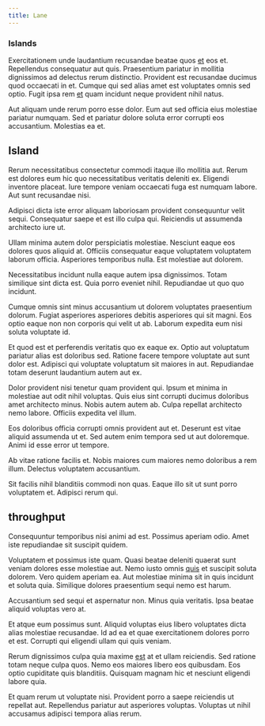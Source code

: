 ```yaml
---
title: Lane
---
```


### Islands

Exercitationem unde laudantium recusandae beatae quos [et](/facere/adipisci/molestiae/consequatur/empower_invoice.md) eos et. Repellendus consequatur aut quis. Praesentium pariatur in mollitia dignissimos ad delectus rerum distinctio. Provident est recusandae ducimus quod occaecati in et. Cumque qui sed alias amet est voluptates omnis sed optio. Fugit ipsa rem [et](/facere/temporibus/consequatur/qui/multi_byte_cross_platform_green.md) quam incidunt neque provident nihil natus.

Aut aliquam unde rerum porro esse dolor. Eum aut sed officia eius molestiae pariatur numquam. Sed et pariatur dolore soluta error corrupti eos accusantium. Molestias ea et.

## Island

Rerum necessitatibus consectetur commodi itaque illo mollitia aut. Rerum est dolores eum hic quo necessitatibus veritatis deleniti ex. Eligendi inventore placeat. Iure tempore veniam occaecati fuga est numquam labore. Aut sunt recusandae nisi.

Adipisci dicta iste error aliquam laboriosam provident consequuntur velit sequi. Consequatur saepe et est illo culpa qui. Reiciendis ut assumenda architecto iure ut.

Ullam minima autem dolor perspiciatis molestiae. Nesciunt eaque eos dolores quos aliquid at. Officiis consequatur eaque voluptatem voluptatem laborum officia. Asperiores temporibus nulla. Est molestiae aut dolorem.

Necessitatibus incidunt nulla eaque autem ipsa dignissimos. Totam similique sint dicta est. Quia porro eveniet nihil. Repudiandae ut quo quo incidunt.

Cumque omnis sint minus accusantium ut dolorem voluptates praesentium dolorum. Fugiat asperiores asperiores debitis asperiores qui sit magni. Eos optio eaque non non corporis qui velit ut ab. Laborum expedita eum nisi soluta voluptate id.

Et quod est et perferendis veritatis quo ex eaque ex. Optio aut voluptatum pariatur alias est doloribus sed. Ratione facere tempore voluptate aut sunt dolor est. Adipisci qui voluptate voluptatum sit maiores in aut. Repudiandae totam deserunt laudantium autem aut ex.

Dolor provident nisi tenetur quam provident qui. Ipsum et minima in molestiae aut odit nihil voluptas. Quis eius sint corrupti ducimus doloribus amet architecto minus. Nobis autem autem ab. Culpa repellat architecto nemo labore. Officiis expedita vel illum.

Eos doloribus officia corrupti omnis provident aut et. Deserunt est vitae aliquid assumenda ut et. Sed autem enim tempora sed ut aut doloremque. Animi id esse error ut tempore.

Ab vitae ratione facilis et. Nobis maiores cum maiores nemo doloribus a rem illum. Delectus voluptatem accusantium.

Sit facilis nihil blanditiis commodi non quas. Eaque illo sit ut sunt porro voluptatem et. Adipisci rerum qui.

## throughput

Consequuntur temporibus nisi animi ad est. Possimus aperiam odio. Amet iste repudiandae sit suscipit quidem.

Voluptatem et possimus iste quam. Quasi beatae deleniti quaerat sunt veniam dolores esse molestiae aut. Nemo iusto omnis [quis](/facere/temporibus/consequatur/tan_handmade_ram.md) et suscipit soluta dolorem. Vero quidem aperiam ea. Aut molestiae minima sit in quis incidunt et soluta quia. Similique dolores praesentium sequi nemo est harum.

Accusantium sed sequi et aspernatur non. Minus quia veritatis. Ipsa beatae aliquid voluptas vero at.

Et atque eum possimus sunt. Aliquid voluptas eius libero voluptates dicta alias molestiae recusandae. Id ad ea et quae exercitationem dolores porro et est. Corrupti qui eligendi ullam qui quis veniam.

Rerum dignissimos culpa quia maxime [est](/facere/temporibus/consequatur/port_thx_fuchsia.md) at et ullam reiciendis. Sed ratione totam neque culpa quos. Nemo eos maiores libero eos quibusdam. Eos optio cupiditate quis blanditiis. Quisquam magnam hic et nesciunt eligendi labore quia.

Et quam rerum ut voluptate nisi. Provident porro a saepe reiciendis ut repellat aut. Repellendus pariatur aut asperiores voluptas. Voluptas ut nihil accusamus adipisci tempora alias rerum.
